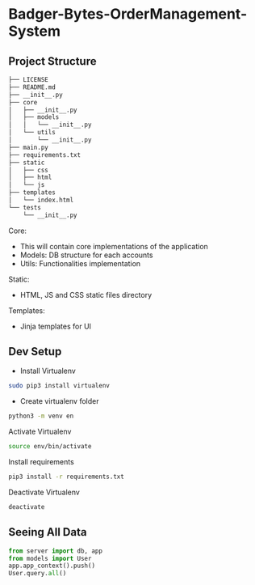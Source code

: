 # Badger-Bytes-OrderManagement-System

## Project Structure

```bash
├── LICENSE
├── README.md
├── __init__.py
├── core
│   ├── __init__.py
│   ├── models
│   │   └── __init__.py
│   └── utils
│       └── __init__.py
├── main.py
├── requirements.txt
├── static
│   ├── css
│   ├── html
│   └── js
├── templates
│   └── index.html
└── tests
    └── __init__.py
```

Core: 

- This will contain core implementations of the application
- Models: DB structure for each accounts 
- Utils: Functionalities implementation

 Static: 

 - HTML, JS and CSS static files directory

 Templates:

 - Jinja templates for UI

 ## Dev Setup
 - Install Virtualenv
 ```bash
 sudo pip3 install virtualenv
 ```
 - Create virtualenv folder
 ```bash
python3 -m venv en
 ```
 Activate Virtualenv
 ```bash
 source env/bin/activate
 ```
 Install requirements
 ```bash
 pip3 install -r requirements.txt
 ```
 Deactivate Virtualenv
 ```bash
deactivate
```

## Seeing All Data
```python
from server import db, app
from models import User
app.app_context().push()
User.query.all()
```
